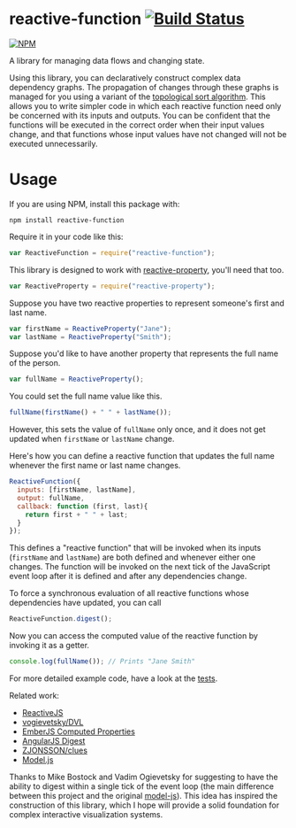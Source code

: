 # reactive-function [![Build Status](https://travis-ci.org/curran/reactive-function.svg?branch=master)](https://travis-ci.org/curran/reactive-function)

[![NPM](https://nodei.co/npm/reactive-function.png)](https://npmjs.org/package/reactive-function)

A library for managing data flows and changing state.

Using this library, you can declaratively construct complex data dependency graphs. The propagation of changes through these graphs is managed for you using a variant of the [topological sort algorithm](https://en.wikipedia.org/wiki/Topological_sorting). This allows you to write simpler code in which each reactive function need only be concerned with its inputs and outputs. You can be confident that the functions will be executed in the correct order when their input values change, and that functions whose input values have not changed will not be executed unnecessarily.

# Usage

If you are using NPM, install this package with:

`npm install reactive-function`

Require it in your code like this:

```javascript
var ReactiveFunction = require("reactive-function");
```

This library is designed to work with [reactive-property](https://github.com/curran/reactive-property), you'll need that too.

```javascript
var ReactiveProperty = require("reactive-property");
```

Suppose you have two reactive properties to represent someone's first and last name.

```javascript
var firstName = ReactiveProperty("Jane");
var lastName = ReactiveProperty("Smith");
```

Suppose you'd like to have another property that represents the full name of the person.

```javascript
var fullName = ReactiveProperty();
```

You could set the full name value like this.

```javascript
fullName(firstName() + " " + lastName());
```

However, this sets the value of `fullName` only once, and it does not get updated when `firstName` or `lastName` change.

Here's how you can define a reactive function that updates the full name whenever the first name or last name changes.

```javascript
ReactiveFunction({
  inputs: [firstName, lastName],
  output: fullName,
  callback: function (first, last){
    return first + " " + last;
  }
});
```

This defines a "reactive function" that will be invoked when its inputs (`firstName` and `lastName`) are both defined and whenever either one changes. The function will be invoked on the next tick of the JavaScript event loop after it is defined and after any dependencies change.

To force a synchronous evaluation of all reactive functions whose dependencies have updated, you can call

```javascript
ReactiveFunction.digest();
```

Now you can access the computed value of the reactive function by invoking it as a getter.

```javascript
console.log(fullName()); // Prints "Jane Smith"
```

For more detailed example code, have a look at the [tests](https://github.com/curran/reactive-function/blob/master/test.js).

Related work:

 * [ReactiveJS](https://github.com/mattbaker/Reactive.js)
 * [vogievetsky/DVL](https://github.com/vogievetsky/DVL)
 * [EmberJS Computed Properties](https://guides.emberjs.com/v2.0.0/object-model/computed-properties/)
 * [AngularJS Digest](https://docs.angularjs.org/api/ng/type/$rootScope.Scope#$digest)
 * [ZJONSSON/clues](https://github.com/ZJONSSON/clues)
 * [Model.js](https://github.com/curran/model)

Thanks to Mike Bostock and Vadim Ogievetsky for suggesting to have the ability to digest within a single tick of the event loop (the main difference between this project and the original [model-js](https://github.com/curran/model)). This idea has inspired the construction of this library, which I hope will provide a solid foundation for complex interactive visualization systems.
